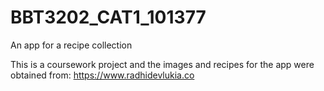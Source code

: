 # BBT3202_CAT1_101377
An app for a recipe collection

This is a coursework project and the images and recipes for the app were obtained from: https://www.radhidevlukia.co

